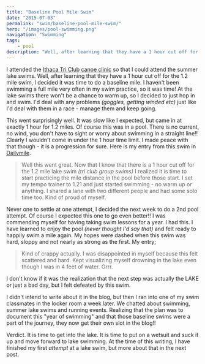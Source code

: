 ```yaml
---
title: "Baseline Pool Mile Swim"
date: "2015-07-03"
permalink: "swim/baseline-pool-mile-swim/"
hero: "/images/pool-swimming.png"
navigation: "Swimming"
tags:
    - pool
description: "Well, after learning that they have a 1 hour cut off for the 1.2 mile swim, I decided it was time to do a baseline mile. I haven't been swimming a full mile very often in my swim practice, so it was time!"
---
```


I attended the [Ithaca Tri Club](http://www.ithacatriathlonclub.org/) [canoe clinic](/swim/ithaca-tri-club-canoe-clinic/) so that I could attend the summer lake swims. Well, after learning that they have a 1 hour cut off for the 1.2 mile swim, I decided it was time to do a baseline mile. I haven't been swimming a full mile very often in my swim practice, so it was time! At the lake swims there won't be a chance to warm up, so I decided to just hop in and swim. I'd deal with any problems _(goggles, getting winded etc)_ just like I'd deal with them in a race - manage them and keep going.

This went surprisingly well. It was slow like I expected, but came in at exactly 1 hour for 1.2 miles. Of course this was in a pool. There is no current, no wind, you don't have to sight or worry about swimming in a straight line!! Clearly I wouldn't come in under the 1 hour time limit. I made peace with that though - it is a progression for sure. Here is my entry from this swim in [Dailymile](http://www.dailymile.com/people/aedawson/entries/33008795).

> Well this went great. Now that I know that there is a 1 hour cut off for the 1.2 mile lake swim _(tri club group swims)_ I realized it is time to start practicing the mile distance in the pool before those start. I set my tempo trainer to 1.21 and just started swimming - no warm up or anything. I shared a lane with two different people and had some solo time too. Kind of proud of myself.

Never one to settle at one attempt, I decided the next week to do a 2nd pool attempt. Of course I expected this one to go even better!! I was commending myself for having taking swim lessons for a year. I had this. I have learned to enjoy the pool _(never thought I'd say that)_ and felt ready to happily swim a mile again. My hopes were dashed when this swim was hard, sloppy and not nearly as strong as the first. My entry;

> Kind of crappy actually. I was disappointed in myself because this felt scattered and hard. Kept visualizing myself drowning in the lake even though I was in 4 feet of water. Grrr.

I don't know if it was the realization that the next step was actually the LAKE or just a bad day, but I felt defeated by this swim.

I didn't intend to write about it in the blog, but then I ran into one of my swim classmates in the locker room a week later. We chatted about swimming, summer lake swims and running events. Realizing that the plan was to document this "year of swimming" and that those baseline swims were a part of the journey, they now get their own slot in the blog!!

Verdict. It is time to get into the lake. It is time to put on a wetsuit and suck it up and move forward to lake swimming. At the time of this writing, I have finished my first _attempt_ at a lake swim, but more about that in the next post.
